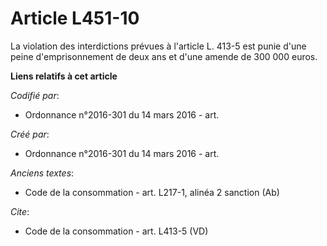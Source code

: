 # Article L451-10

La violation des interdictions prévues à l'article L. 413-5 est punie d'une peine d'emprisonnement de deux ans et d'une
amende de 300 000 euros.

**Liens relatifs à cet article**

_Codifié par_:

  - Ordonnance n°2016-301 du 14 mars 2016 - art.

_Créé par_:

  - Ordonnance n°2016-301 du 14 mars 2016 - art.

_Anciens textes_:

  - Code de la consommation - art. L217-1, alinéa 2 sanction (Ab)

_Cite_:

  - Code de la consommation - art. L413-5 (VD)
